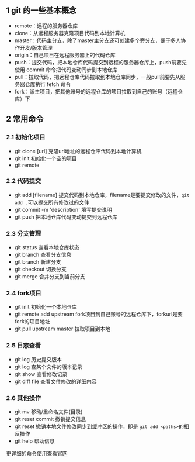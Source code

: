 ## 1 git 的一些基本概念
* remote：远程的服务器仓库
* clone：从远程服务器克隆项目代码到本地计算机
* master：代码主分支，除了master主分支还可创建多个旁分支，便于多人协作开发/版本管理
* origin：自己项目在远程服务器上的代码仓库
* push：提交代码，把本地仓库代码提交到远程的服务器仓库上，push前要先使用 commit 命令把代码变动同步到本地仓库
* pull：拉取代码，把远程仓库代码拉取到本地仓库同步，一般pull前要先从服务器仓库执行 fetch 命令
* fork：派生项目，把其他账号的远程仓库的项目拉取到自己的账号（远程仓库）下

## 2 常用命令
### 2.1 初始化项目
* git clone [url] 克隆url地址的远程仓库代码到本地计算机
* git init 初始化一个空的项目
* git remote

### 2.2 代码提交
* git add [filename] 提交代码到本地仓库，filename是要提交修改的文件，`git add .`可以提交所有修改过的文件
* git commit -m 'description' 填写提交说明
* git push 把本地仓库代码变动提交到远程仓库

### 2.3 分支管理
* git status 查看本地仓库状态
* git branch 查看分支信息
* git branch <branchname> 新建分支
* git checkout <branchname> 切换分支
* git merge <branchname> 合并分支到当前分支

### 2.4 fork项目
* git init 初始化一个本地仓库
* git remote add upstream <forkurl> fork项目到自己账号的远程仓库下，forkurl是要fork的项目地址
* git pull upstream master 拉取项目到本地

### 2.5 日志查看
* git log 历史提交版本
* git log <ilename> 查某个文件的版本记录
* git show 查看修改记录
* git diff file 查看文件修改的详细内容

### 2.6 其他操作
* git mv <source> <destination> 移动/重命名文件(目录)
* git reset commit 撤销提交信息
* git reset <paths> 撤销本地文件修改同步到缓冲区的操作，即是 `git add <paths>`的相反操作
* git help 帮助信息

更详细的命令使用查看[官网](https://git-scm.com/docs)